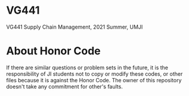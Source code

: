 # VG441

VG441 Supply Chain Management, 2021 Summer, UMJI



# About Honor Code

If there are similar questions or problem sets in the future, it is the responsibility of JI students not to copy or modify these codes, or other files because it is against the Honor Code. The owner of this repository doesn't take any commitment for other's faults.

